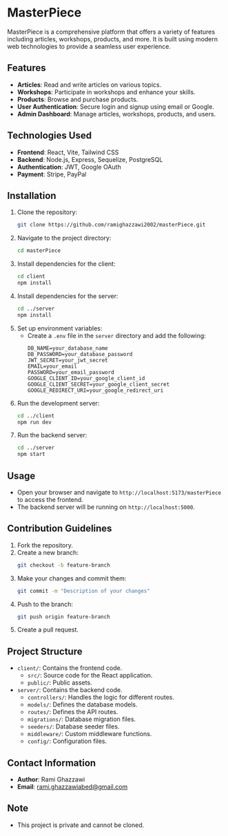 # MasterPiece

MasterPiece is a comprehensive platform that offers a variety of features including articles, workshops, products, and more. It is built using modern web technologies to provide a seamless user experience.

## Features

- **Articles**: Read and write articles on various topics.
- **Workshops**: Participate in workshops and enhance your skills.
- **Products**: Browse and purchase products.
- **User Authentication**: Secure login and signup using email or Google.
- **Admin Dashboard**: Manage articles, workshops, products, and users.

## Technologies Used

- **Frontend**: React, Vite, Tailwind CSS
- **Backend**: Node.js, Express, Sequelize, PostgreSQL
- **Authentication**: JWT, Google OAuth
- **Payment**: Stripe, PayPal

## Installation

1. Clone the repository:
   ```bash
   git clone https://github.com/ramighazzawi2002/masterPiece.git
   ```
2. Navigate to the project directory:
   ```bash
   cd masterPiece
   ```
3. Install dependencies for the client:
   ```bash
   cd client
   npm install
   ```
4. Install dependencies for the server:
   ```bash
   cd ../server
   npm install
   ```
5. Set up environment variables:
   - Create a `.env` file in the `server` directory and add the following:
     ```
     DB_NAME=your_database_name
     DB_PASSWORD=your_database_password
     JWT_SECRET=your_jwt_secret
     EMAIL=your_email
     PASSWORD=your_email_password
     GOOGLE_CLIENT_ID=your_google_client_id
     GOOGLE_CLIENT_SECRET=your_google_client_secret
     GOOGLE_REDIRECT_URI=your_google_redirect_uri
     ```
6. Run the development server:
   ```bash
   cd ../client
   npm run dev
   ```
7. Run the backend server:
   ```bash
   cd ../server
   npm start
   ```

## Usage

- Open your browser and navigate to `http://localhost:5173/masterPiece` to access the frontend.
- The backend server will be running on `http://localhost:5000`.

## Contribution Guidelines

1. Fork the repository.
2. Create a new branch:
   ```bash
   git checkout -b feature-branch
   ```
3. Make your changes and commit them:
   ```bash
   git commit -m "Description of your changes"
   ```
4. Push to the branch:
   ```bash
   git push origin feature-branch
   ```
5. Create a pull request.

## Project Structure

- `client/`: Contains the frontend code.
  - `src/`: Source code for the React application.
  - `public/`: Public assets.
- `server/`: Contains the backend code.
  - `controllers/`: Handles the logic for different routes.
  - `models/`: Defines the database models.
  - `routes/`: Defines the API routes.
  - `migrations/`: Database migration files.
  - `seeders/`: Database seeder files.
  - `middleware/`: Custom middleware functions.
  - `config/`: Configuration files.

## Contact Information

- **Author**: Rami Ghazzawi
- **Email**: rami.ghazzawiabed@gmail.com


## Note

- This project is private and cannot be cloned.
